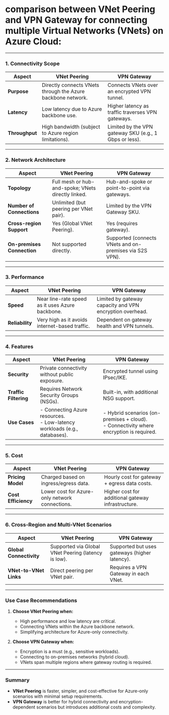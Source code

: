 # comparison between **VNet Peering** and **VPN Gateway** for connecting multiple Virtual Networks (VNets) on Azure Cloud:

---

### **1. Connectivity Scope**
| **Aspect**              | **VNet Peering**                                       | **VPN Gateway**                                           |
|--------------------------|-------------------------------------------------------|----------------------------------------------------------|
| **Purpose**              | Directly connects VNets through the Azure backbone network. | Connects VNets over an encrypted VPN tunnel.             |
| **Latency**              | Low latency due to Azure backbone use.                | Higher latency as traffic traverses VPN gateways.        |
| **Throughput**           | High bandwidth (subject to Azure region limitations). | Limited by the VPN gateway SKU (e.g., 1 Gbps or less).   |

---

### **2. Network Architecture**
| **Aspect**              | **VNet Peering**                                       | **VPN Gateway**                                           |
|--------------------------|-------------------------------------------------------|----------------------------------------------------------|
| **Topology**             | Full mesh or hub-and-spoke; VNets directly linked.    | Hub-and-spoke or point-to-point via gateways.            |
| **Number of Connections**| Unlimited (but peering per VNet pair).                | Limited by the VPN Gateway SKU.                         |
| **Cross-region Support** | Yes (Global VNet Peering).                            | Yes (requires gateway).                                  |
| **On-premises Connection**| Not supported directly.                              | Supported (connects VNets and on-premises via S2S VPN).  |

---

### **3. Performance**
| **Aspect**              | **VNet Peering**                                       | **VPN Gateway**                                           |
|--------------------------|-------------------------------------------------------|----------------------------------------------------------|
| **Speed**                | Near line-rate speed as it uses Azure backbone.       | Limited by gateway capacity and VPN encryption overhead. |
| **Reliability**          | Very high as it avoids internet-based traffic.        | Dependent on gateway health and VPN tunnels.             |

---

### **4. Features**
| **Aspect**              | **VNet Peering**                                       | **VPN Gateway**                                           |
|--------------------------|-------------------------------------------------------|----------------------------------------------------------|
| **Security**             | Private connectivity without public exposure.         | Encrypted tunnel using IPsec/IKE.                       |
| **Traffic Filtering**    | Requires Network Security Groups (NSGs).              | Built-in, with additional NSG support.                  |
| **Use Cases**            | - Connecting Azure resources.<br>- Low-latency workloads (e.g., databases). | - Hybrid scenarios (on-premises + cloud).<br>- Connectivity where encryption is required. |

---

### **5. Cost**
| **Aspect**              | **VNet Peering**                                       | **VPN Gateway**                                           |
|--------------------------|-------------------------------------------------------|----------------------------------------------------------|
| **Pricing Model**        | Charged based on ingress/egress data.                 | Hourly cost for gateway + egress data costs.             |
| **Cost Efficiency**      | Lower cost for Azure-only network connections.        | Higher cost for additional gateway infrastructure.       |

---

### **6. Cross-Region and Multi-VNet Scenarios**
| **Aspect**              | **VNet Peering**                                       | **VPN Gateway**                                           |
|--------------------------|-------------------------------------------------------|----------------------------------------------------------|
| **Global Connectivity**  | Supported via Global VNet Peering (latency is low).   | Supported but uses gateways (higher latency).            |
| **VNet-to-VNet Links**   | Direct peering per VNet pair.                         | Requires a VPN Gateway in each VNet.                     |

---

### **Use Case Recommendations**
1. **Choose VNet Peering when:**
   - High performance and low latency are critical.
   - Connecting VNets within the Azure backbone network.
   - Simplifying architecture for Azure-only connectivity.

2. **Choose VPN Gateway when:**
   - Encryption is a must (e.g., sensitive workloads).
   - Connecting to on-premises networks (hybrid cloud).
   - VNets span multiple regions where gateway routing is required.

---

### **Summary**
- **VNet Peering** is faster, simpler, and cost-effective for Azure-only scenarios with minimal setup requirements.
- **VPN Gateway** is better for hybrid connectivity and encryption-dependent scenarios but introduces additional costs and complexity.